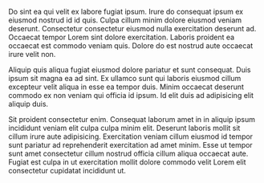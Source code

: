 Do sint ea qui velit ex labore fugiat ipsum. Irure do consequat ipsum ex eiusmod nostrud id id quis. Culpa cillum minim dolore eiusmod veniam deserunt. Consectetur consectetur eiusmod nulla exercitation deserunt ad. Occaecat tempor Lorem sint dolore exercitation. Laboris proident ea occaecat est commodo veniam quis. Dolore do est nostrud aute occaecat irure velit non.

Aliquip quis aliqua fugiat eiusmod dolore pariatur et sunt consequat. Duis ipsum sit magna ea ad sint. Ex ullamco sunt qui laboris eiusmod cillum excepteur velit aliqua in esse ea tempor duis. Minim occaecat deserunt commodo ex non veniam qui officia id ipsum. Id elit duis ad adipisicing elit aliquip duis.

Sit proident consectetur enim. Consequat laborum amet in in aliquip ipsum incididunt veniam elit culpa culpa minim elit. Deserunt laboris mollit sit cillum irure aute adipisicing. Exercitation veniam cillum eiusmod id tempor sunt pariatur ad reprehenderit exercitation ad amet minim. Esse ut tempor sunt amet consectetur cillum nostrud officia cillum aliqua occaecat aute. Fugiat est culpa in ut exercitation mollit dolore commodo velit Lorem elit consectetur cupidatat incididunt ut.
